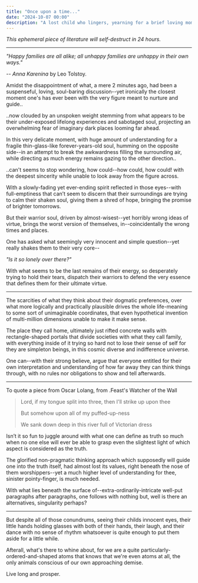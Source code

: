 ```yaml
---
title: "Once upon a time..."
date: "2024-10-07 00:00"
description: "A lost child who lingers, yearning for a brief loving moment"
---
```


_This ephemeral piece of literature will self-destruct in 24 hours._

---

_"Happy families are all alike; all unhappy families are unhappy in their own ways."_

-- _Anna Karenina_ by Leo Tolstoy.

Amidst the disappointment of what, a mere 2 minutes ago, had been a suspenseful, loving, soul-baring discussion--yet ironically the closest moment one's has ever been with the very figure meant to nurture and guide..

..now clouded by an unspoken weight stemming from what appears to be their under-exposed lifelong experiences and sabotaged soul, projecting an overwhelming fear of imaginary dark places looming far ahead.


In this very delicate moment, with huge amount of understanding for a fragile thin-glass-like forever-years-old soul, humming on the opposite side--in an attempt to break the awkwardness filling the surrounding air, while directing as much energy remains gazing to the other direction..

..can't seems to stop wondering, how could--how could, how could! with the deepest sincerity while unable to look away from the figure across.

With a slowly-fading yet ever-ending spirit reflected in those eyes--with full-emptiness that can’t seem to discern that their surroundings are trying to calm their shaken soul, giving them a shred of hope, bringing the promise of brighter tomorrows.

But their warrior soul, driven by almost-wisest--yet horribly wrong ideas of virtue, brings the worst version of themselves, in--coincidentally the wrong times and places.

One has asked what seemingly very innocent and simple question--yet really shakes them to their very core--

_"Is it so lonely over there?"_

With what seems to be the last remains of their energy, so desperately trying to hold their tears, dispatch their warriors to defend the very essence that defines them for their ultimate virtue.

---

The scarcities of what they think about their dogmatic preferences, over what more logically and practically plausible drives the whole life-meaning to some sort of unimaginable coordinates, that even hypothetical invention of multi-million dimensions unable to make it make sense.

The place they call home, ultimately just rifted concrete walls with rectangle-shaped portals that divide societies with what they call family, with everything inside of it trying so hard not to lose their sense of self for they are simpleton beings, in this cosmic diverse and indifference universe.

One can--with their strong believe, argue that everyone entitled for their own interpretation and understanding of how far away they can think things through, with no rules nor obligations to show and tell afterwards.

---

To quote a piece from Oscar Lolang, from .Feast's Watcher of the Wall

> Lord, if my tongue split into three, then I'll strike up upon thee
>
> But somehow upon all of my puffed-up-ness
>
> We sank down deep in this river full of Victorian dress

Isn’t it so fun to juggle around with what one can define as truth so much when no one else will ever be able to grasp even the slightest light of which aspect is considered as the truth.

The glorified non-pragmatic thinking approach which supposedly will guide one into the truth itself, had almost lost its values, right beneath the nose of them worshippers--yet a much higher level of understanding for thee, sinister pointy-finger, is much needed.

With what lies beneath the surface of--extra-ordinarily-intricate well-put paragraphs after paragraphs, one follows with nothing but, well is there an alternatives, singularity perhaps?

---

But despite all of those conundrums, seeing their childs innocent eyes, their little hands holding glasses with both of their hands, their laugh, and their dance with no sense of rhythm whatsoever is quite enough to put them aside for a little while.

Afterall, what's there to whine about, for we are a quite particularly-ordered-and-shaped atoms that knows that we're even atoms at all, the only animals conscious of our own approaching demise.

Live long and prosper.





